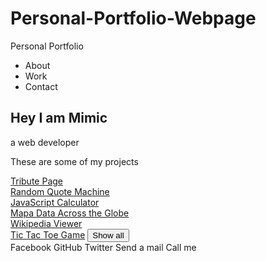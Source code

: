 # Personal-Portfolio-Webpage
Personal Portfolio
<!DOCTYPE html>
<html>
  <head lang="en-US">
    <meta charset="UTF-8">
    <title>Personal Portfolio</title>
    <link rel="stylesheet" type="text/css" href="styles.css">
  </head>
  <body>
    <nav id="navbar" class="nav">
      <ul class="nav-list">
        <li><a href="#welcome-section"></a>About</li>
        <li><a href="#projects"></a>Work</li>
        <li><a href="#contact"></a>Contact</li>
      </ul>
    </nav>
    <section id="welcome-section">
      <h1>Hey I am Mimic</h1>
      <p>a web developer</p>
    </section>
    <section id="projects">
      <p>These are some of my projects</p>
      <article class="project-tile">
        <a href="https://codepen.io/freeCodeCamp/full/zNqgVx" target="_blank">Tribute Page</a>
      </article>
      <article class="project-tile">
        <a href="https://codepen.io/freeCodeCamp/full/qRZeGZ" target="_blank">Random Quote Machine</a>
      </article>
      <article class="project-title">
        <a href="https://codepen.io/freeCodeCamp/full/wgGVVX" target="_blank">JavaScript Calculator</a>
      </article>
      <article class="project-tile">
        <a href="https://codepen.io/freeCodeCamp/full/mVEJag" target="_blank">Mapa Data Across the Globe</a>
      </article>
      <article class="project-tile">
        <a href="https://codepen.io/freeCodeCamp/full/wGqEga" target="_blank">Wikipedia Viewer</a>
      </article>
      <article class="project-tile">
        <a href="https://codepen.io/freeCodeCamp/full/KzXQgy" target="_blank">Tic Tac Toe Game</a>
        <button>Show all</button>
      </article>
    </section>
    <section id="contact>
      <a id="profile-link" target="_blank">Facebook</a>
      <a id="profile-link" target="_blank">GitHub</a>
      <a id="profile-link" target="_blank">Twitter</a>
      <a id="profile-link" target="_blank">Send a mail</a>
      <a id="profile-link" target="_blank">Call me</a>
    </section>                                      
  </body>
</html>

